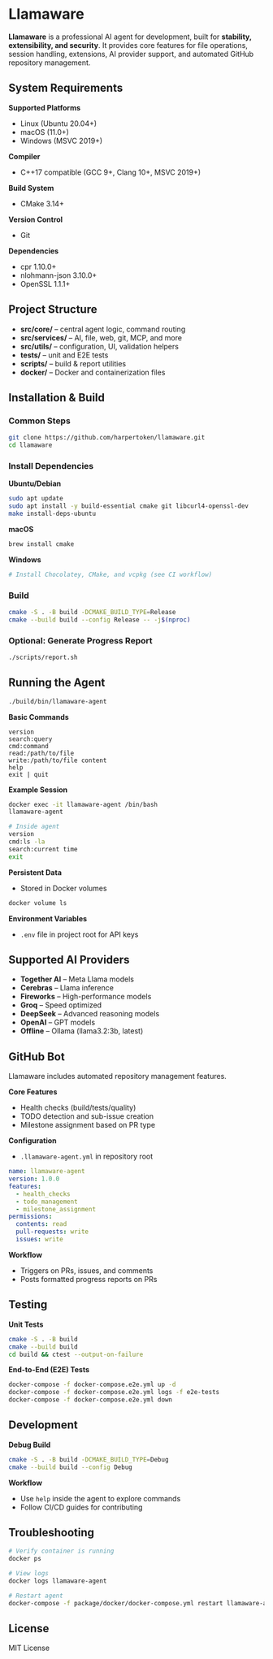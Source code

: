 # Llamaware

**Llamaware** is a professional AI agent for development, built for **stability, extensibility, and security**. It provides core features for file operations, session handling, extensions, AI provider support, and automated GitHub repository management.

## System Requirements

**Supported Platforms**

* Linux (Ubuntu 20.04+)
* macOS (11.0+)
* Windows (MSVC 2019+)

**Compiler**

* C++17 compatible (GCC 9+, Clang 10+, MSVC 2019+)

**Build System**

* CMake 3.14+

**Version Control**

* Git

**Dependencies**

* cpr 1.10.0+
* nlohmann-json 3.10.0+
* OpenSSL 1.1.1+

## Project Structure

* **src/core/** – central agent logic, command routing
* **src/services/** – AI, file, web, git, MCP, and more
* **src/utils/** – configuration, UI, validation helpers
* **tests/** – unit and E2E tests
* **scripts/** – build & report utilities
* **docker/** – Docker and containerization files

## Installation & Build

### Common Steps

```bash
git clone https://github.com/harpertoken/llamaware.git
cd llamaware
```

### Install Dependencies

**Ubuntu/Debian**

```bash
sudo apt update
sudo apt install -y build-essential cmake git libcurl4-openssl-dev
make install-deps-ubuntu
```

**macOS**

```bash
brew install cmake
```

**Windows**

```powershell
# Install Chocolatey, CMake, and vcpkg (see CI workflow)
```

### Build

```bash
cmake -S . -B build -DCMAKE_BUILD_TYPE=Release
cmake --build build --config Release -- -j$(nproc)
```

### Optional: Generate Progress Report

```bash
./scripts/report.sh
```

## Running the Agent

```bash
./build/bin/llamaware-agent
```

**Basic Commands**

```text
version
search:query
cmd:command
read:/path/to/file
write:/path/to/file content
help
exit | quit
```

**Example Session**

```bash
docker exec -it llamaware-agent /bin/bash
llamaware-agent

# Inside agent
version
cmd:ls -la
search:current time
exit
```

**Persistent Data**

* Stored in Docker volumes

```bash
docker volume ls
```

**Environment Variables**

* `.env` file in project root for API keys

## Supported AI Providers

* **Together AI** – Meta Llama models
* **Cerebras** – Llama inference
* **Fireworks** – High-performance models
* **Groq** – Speed optimized
* **DeepSeek** – Advanced reasoning models
* **OpenAI** – GPT models
* **Offline** – Ollama (llama3.2:3b, latest)

## GitHub Bot

Llamaware includes automated repository management features.

**Core Features**

* Health checks (build/tests/quality)
* TODO detection and sub-issue creation
* Milestone assignment based on PR type

**Configuration**

* `.llamaware-agent.yml` in repository root

```yaml
name: llamaware-agent
version: 1.0.0
features:
  - health_checks
  - todo_management
  - milestone_assignment
permissions:
  contents: read
  pull-requests: write
  issues: write
```

**Workflow**

* Triggers on PRs, issues, and comments
* Posts formatted progress reports on PRs

## Testing

**Unit Tests**

```bash
cmake -S . -B build
cmake --build build
cd build && ctest --output-on-failure
```

**End-to-End (E2E) Tests**

```bash
docker-compose -f docker-compose.e2e.yml up -d
docker-compose -f docker-compose.e2e.yml logs -f e2e-tests
docker-compose -f docker-compose.e2e.yml down
```

## Development

**Debug Build**

```bash
cmake -S . -B build -DCMAKE_BUILD_TYPE=Debug
cmake --build build --config Debug
```

**Workflow**

* Use `help` inside the agent to explore commands
* Follow CI/CD guides for contributing

## Troubleshooting

```bash
# Verify container is running
docker ps

# View logs
docker logs llamaware-agent

# Restart agent
docker-compose -f package/docker/docker-compose.yml restart llamaware-agent
```

## License

MIT License
